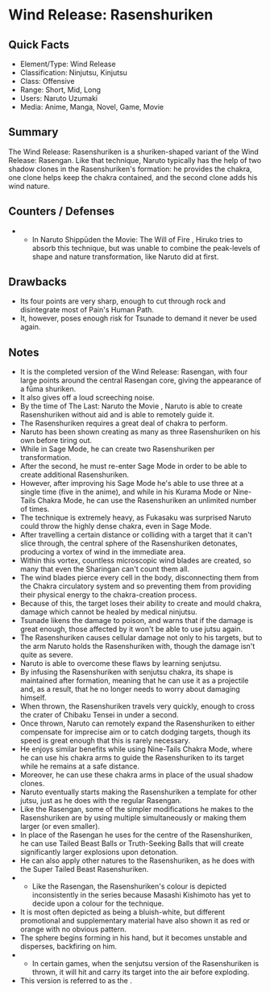 # Wind Release: Rasenshuriken

## Quick Facts
- Element/Type: Wind Release
- Classification: Ninjutsu, Kinjutsu
- Class: Offensive
- Range: Short, Mid, Long
- Users: Naruto Uzumaki
- Media: Anime, Manga, Novel, Game, Movie

## Summary
The Wind Release: Rasenshuriken is a shuriken-shaped variant of the Wind Release: Rasengan. Like that technique, Naruto typically has the help of two shadow clones in the Rasenshuriken's formation: he provides the chakra, one clone helps keep the chakra contained, and the second clone adds his wind nature.

## Counters / Defenses
- * In Naruto Shippūden the Movie: The Will of Fire , Hiruko tries to absorb this technique, but was unable to combine the peak-levels of shape and nature transformation, like Naruto did at first.

## Drawbacks
- Its four points are very sharp, enough to cut through rock and disintegrate most of Pain's Human Path.
- It, however, poses enough risk for Tsunade to demand it never be used again.

## Notes
- It is the completed version of the Wind Release: Rasengan, with four large points around the central Rasengan core, giving the appearance of a fūma shuriken.
- It also gives off a loud screeching noise.
- By the time of The Last: Naruto the Movie , Naruto is able to create Rasenshuriken without aid and is able to remotely guide it.
- The Rasenshuriken requires a great deal of chakra to perform.
- Naruto has been shown creating as many as three Rasenshuriken on his own before tiring out.
- While in Sage Mode, he can create two Rasenshuriken per transformation.
- After the second, he must re-enter Sage Mode in order to be able to create additional Rasenshuriken.
- However, after improving his Sage Mode he's able to use three at a single time (five in the anime), and while in his Kurama Mode or Nine-Tails Chakra Mode, he can use the Rasenshuriken an unlimited number of times.
- The technique is extremely heavy, as Fukasaku was surprised Naruto could throw the highly dense chakra, even in Sage Mode.
- After travelling a certain distance or colliding with a target that it can't slice through, the central sphere of the Rasenshuriken detonates, producing a vortex of wind in the immediate area.
- Within this vortex, countless microscopic wind blades are created, so many that even the Sharingan can't count them all.
- The wind blades pierce every cell in the body, disconnecting them from the Chakra circulatory system and so preventing them from providing their physical energy to the chakra-creation process.
- Because of this, the target loses their ability to create and mould chakra, damage which cannot be healed by medical ninjutsu.
- Tsunade likens the damage to poison, and warns that if the damage is great enough, those affected by it won't be able to use jutsu again.
- The Rasenshuriken causes cellular damage not only to his targets, but to the arm Naruto holds the Rasenshuriken with, though the damage isn't quite as severe.
- Naruto is able to overcome these flaws by learning senjutsu.
- By infusing the Rasenshuriken with senjutsu chakra, its shape is maintained after formation, meaning that he can use it as a projectile and, as a result, that he no longer needs to worry about damaging himself.
- When thrown, the Rasenshuriken travels very quickly, enough to cross the crater of Chibaku Tensei in under a second.
- Once thrown, Naruto can remotely expand the Rasenshuriken to either compensate for imprecise aim or to catch dodging targets, though its speed is great enough that this is rarely necessary.
- He enjoys similar benefits while using Nine-Tails Chakra Mode, where he can use his chakra arms to guide the Rasenshuriken to its target while he remains at a safe distance.
- Moreover, he can use these chakra arms in place of the usual shadow clones.
- Naruto eventually starts making the Rasenshuriken a template for other jutsu, just as he does with the regular Rasengan.
- Like the Rasengan, some of the simpler modifications he makes to the Rasenshuriken are by using multiple simultaneously or making them larger (or even smaller).
- In place of the Rasengan he uses for the centre of the Rasenshuriken, he can use Tailed Beast Balls or Truth-Seeking Balls that will create significantly larger explosions upon detonation.
- He can also apply other natures to the Rasenshuriken, as he does with the Super Tailed Beast Rasenshuriken.
- * Like the Rasengan, the Rasenshuriken's colour is depicted inconsistently in the series because Masashi Kishimoto has yet to decide upon a colour for the technique.
- It is most often depicted as being a bluish-white, but different promotional and supplementary material have also shown it as red or orange with no obvious pattern.
- The sphere begins forming in his hand, but it becomes unstable and disperses, backfiring on him.
- * In certain games, when the senjutsu version of the Rasenshuriken is thrown, it will hit and carry its target into the air before exploding.
- This version is referred to as the .

